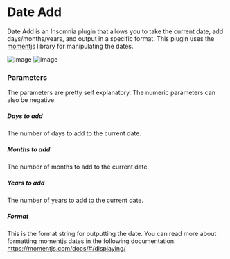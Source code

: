 # Date Add

Date Add is an Insomnia plugin that allows you to take the current date, add days/months/years, and output in a specific format.
This plugin uses the [momentjs](https://momentjs.com/) library for manipulating the dates.

![image](https://user-images.githubusercontent.com/6395728/155015373-ec4bbf46-9ba6-45d6-bbb8-65521c118341.png)
![image](https://user-images.githubusercontent.com/6395728/155015438-741450c8-ccf3-42d1-9abf-d07c0d994cdc.png)

### Parameters ###
The parameters are pretty self explanatory.
The numeric parameters can also be negative.
##### Days to add
The number of days to add to the current date.
##### Months to add
The number of months to add to the current date.
##### Years to add
The number of years to add to the current date.
##### Format
This is the format string for outputting the date.
You can read more about formatting momentjs dates in the following documentation.
https://momentjs.com/docs/#/displaying/
